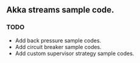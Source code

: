 ## Akka streams sample code.

### TODO

- Add back pressure sample codes.
- Add circuit breaker sample codes.
- Add custom supervisor strategy sample codes.
